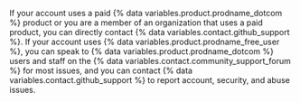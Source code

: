 If your account uses a paid {% data variables.product.prodname_dotcom %} product or you are a member of an organization that uses a paid product, you can directly contact {% data variables.contact.github_support %}. If your account uses {% data variables.product.prodname_free_user %}, you can speak to {% data variables.product.prodname_dotcom %} users and staff on the {% data variables.contact.community_support_forum %} for most issues, and you can contact {% data variables.contact.github_support %} to report account, security, and abuse issues.